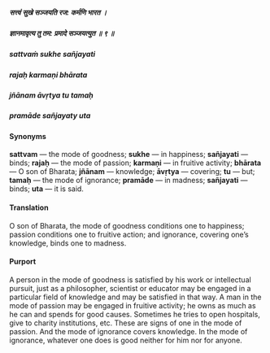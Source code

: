 ##### सत्त्वं सुखे सञ्जयति रज: कर्मणि भारत ।
##### ज्ञानमावृत्य तु तम: प्रमादे सञ्जयत्युत ॥ ९ ॥

##### sattvaṁ sukhe sañjayati
##### rajaḥ karmaṇi bhārata
##### jñānam āvṛtya tu tamaḥ
##### pramāde sañjayaty uta

#### Synonyms

**sattvam** — the mode of goodness; **sukhe** — in happiness; **sañjayati** — binds; **rajaḥ** — the mode of passion; **karmaṇi** — in fruitive activity; **bhārata** — O son of Bharata; **jñānam** — knowledge; **āvṛtya** — covering; **tu** — but; **tamaḥ** — the mode of ignorance; **pramāde** — in madness; **sañjayati** — binds; **uta** — it is said.

#### Translation

O son of Bharata, the mode of goodness conditions one to happiness; passion conditions one to fruitive action; and ignorance, covering one’s knowledge, binds one to madness.

#### Purport

A person in the mode of goodness is satisfied by his work or intellectual pursuit, just as a philosopher, scientist or educator may be engaged in a particular field of knowledge and may be satisfied in that way. A man in the mode of passion may be engaged in fruitive activity; he owns as much as he can and spends for good causes. Sometimes he tries to open hospitals, give to charity institutions, etc. These are signs of one in the mode of passion. And the mode of ignorance covers knowledge. In the mode of ignorance, whatever one does is good neither for him nor for anyone.